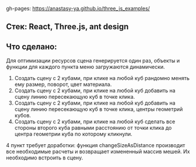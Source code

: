 gh-pages: https://anastasy-ya.github.io/three_js_examples/

## Стек: React, Three.js, ant design

## Что сделано:
Для оптимизации ресурсов сцена генерируется один раз, 
объекты и функции для каждого пункта меню загружаются динамически.

1) Создать сцену с 2 кубами, при клике на любой куб рандомно менять ему размер, поворот, цвет материала.
2) Создать сцену с 2 кубами, при клике на любой куб добавить на сцену линию пересекающую куб в точке клика.
3) Создать сцену с 2 кубами, при клике на любой куб добавить на сцену линию пересекающую куб в точке клика, центры геометрий кубов.
4) Создать сцену с 2 кубами, при клике на любой куб сделать все стороны второго куба равными расстоянию от точки клика до центра геометрии куба по которому кликнули.

4 пункт требует доработки: функция changeSizeAsDistance производит все необходимые расчеты 
и возвращает измененный массив мешей. Их необходимо встроить в сцену.